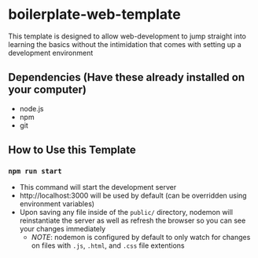 # boilerplate-web-template

This template is designed to allow web-development to jump straight into learning the basics without the 
intimidation that comes with setting up a development environment

## Dependencies (Have these already installed on your computer)
- node.js
- npm
- git

 
## How to Use this Template

### `npm run start`

- This command will start the development server
- http://localhost:3000 will be used by default (can be overridden using environment variables)
- Upon saving any file inside of the `public/` directory, nodemon will reinstantiate the server as well as refresh the browser
so you can see your changes immediately
  - *NOTE*: nodemon is configured by default to only watch for changes on files with `.js`, `.html`, and `.css` file extentions
